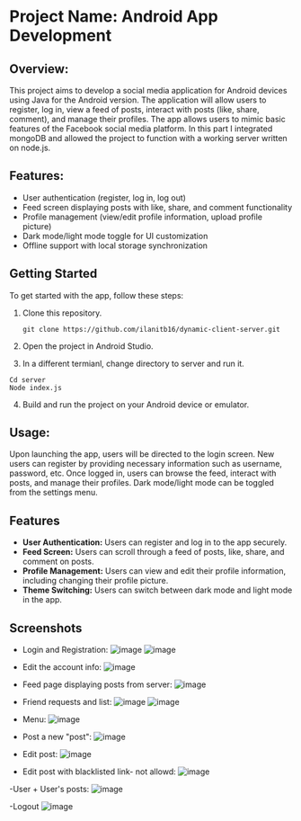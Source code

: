 # Project Name: Android App Development

## Overview:
This project aims to develop a social media application for Android devices using Java for the Android version. The application will allow users to register, log in, view a feed of posts, interact with posts (like, share, comment), and manage their profiles. The app allows users to mimic basic features of the Facebook social media platform. In this part I integrated mongoDB and allowed the project to function with a working server written on node.js.

## Features:
- User authentication (register, log in, log out)
- Feed screen displaying posts with like, share, and comment functionality
- Profile management (view/edit profile information, upload profile picture)
- Dark mode/light mode toggle for UI customization
- Offline support with local storage synchronization

## Getting Started

To get started with the app, follow these steps:

1. Clone this repository.
   ```
   git clone https://github.com/ilanitb16/dynamic-client-server.git
   ```
2. Open the project in Android Studio.

3. In a different termianl, change directory to server and run it. 
```
Cd server
Node index.js
````
4. Build and run the project on your Android device or emulator.

## Usage: 
Upon launching the app, users will be directed to the login screen. 
New users can register by providing necessary information such as username, password, etc. Once logged in, users can browse the feed, interact with posts, and manage their profiles. 
Dark mode/light mode can be toggled from the settings menu.

## Features

- **User Authentication:** Users can register and log in to the app securely.
- **Feed Screen:** Users can scroll through a feed of posts, like, share, and comment on posts.
- **Profile Management:** Users can view and edit their profile information, including changing their profile picture.
- **Theme Switching:** Users can switch between dark mode and light mode in the app.

## Screenshots

- Login and Registration:
![image](https://github.com/ilanitb16/Android-App/assets/97344492/cbd606e1-b5fd-4e16-9d98-388db7a3a52e)
![image](https://github.com/ilanitb16/Android-App/assets/97344492/32540d55-5a14-4d60-9a2c-156e38c193fd)

- Edit the account info:
![image](https://github.com/ilanitb16/Android-App/assets/97344492/7f29ad15-303c-4045-8c29-8cad2f86a0cb)

-	Feed page displaying posts from server:
![image](https://github.com/ilanitb16/Android-App/assets/97344492/388d2e78-f36a-4d92-b063-a94c4a17ded2)

-	Friend requests and list:
![image](https://github.com/ilanitb16/Android-App/assets/97344492/a37353a9-99ed-49eb-9615-932f728b79ae)
![image](https://github.com/ilanitb16/Android-App/assets/97344492/4d39d0f7-7942-4c76-8616-23e979f859cd)

-	Menu:
![image](https://github.com/ilanitb16/Android-App/assets/97344492/dd8dd4ab-22e5-4f05-b353-21749fc6f473)

-	Post a new "post":
![image](https://github.com/ilanitb16/Android-App/assets/97344492/c9f0ef3c-7bb4-46dd-925f-eb621eb6d408)

-	Edit post:
![image](https://github.com/ilanitb16/Android-App/assets/97344492/d14f11b1-37dc-4593-902c-7a1c87cc712c)

-	Edit post with blacklisted link- not allowd:
![image](https://github.com/ilanitb16/Android-App/assets/97344492/08d5f574-9312-4a03-9819-6c18dc5cf789)

-User + User's posts:
![image](https://github.com/ilanitb16/Android-App/assets/97344492/2b602d93-1611-41e8-8338-b1282b97ca3c)
  
-Logout
![image](https://github.com/ilanitb16/Android-App/assets/97344492/9bb05f6d-afc5-4028-87d7-7da18090d101)


